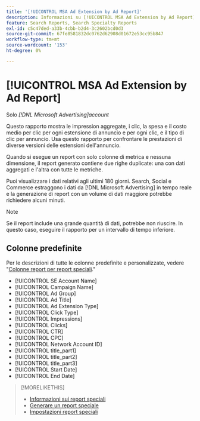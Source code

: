 ```yaml
---
title: '[!UICONTROL MSA Ad Extension by Ad Report]'
description: Informazioni su [!UICONTROL MSA Ad Extension by Ad Report].
feature: Search Reports, Search Specialty Reports
exl-id: c5c47ded-a33b-4cbb-b2d4-3c2602bcd0d3
source-git-commit: 67fe8581832dc0762d62908d01672e53cc95b847
workflow-type: tm+mt
source-wordcount: '153'
ht-degree: 0%

---
```


# [!UICONTROL MSA Ad Extension by Ad Report]

Solo *[!DNL Microsoft Advertising]account*

Questo rapporto mostra le impression aggregate, i clic, la spesa e il costo medio per clic per ogni estensione di annuncio e per ogni clic, e il tipo di clic per annuncio. Usa questo rapporto per confrontare le prestazioni di diverse versioni delle estensioni dell&#39;annuncio.

Quando si esegue un report con solo colonne di metrica e nessuna dimensione, il report generato contiene due righe duplicate: una con dati aggregati e l&#39;altra con tutte le metriche.<!-- all metrics? -->

Puoi visualizzare i dati relativi agli ultimi 180 giorni. Search, Social e Commerce estraggono i dati da [!DNL Microsoft Advertising] in tempo reale e la generazione di report con un volume di dati maggiore potrebbe richiedere alcuni minuti.

>[!NOTE]
>
>Se il report include una grande quantità di dati, potrebbe non riuscire. In questo caso, eseguire il rapporto per un intervallo di tempo inferiore.

## Colonne predefinite

Per le descrizioni di tutte le colonne predefinite e personalizzate, vedere &quot;[Colonne report per report speciali](specialty-report-columns.md).&quot;

* [!UICONTROL SE Account Name]
* [!UICONTROL Campaign Name]
* [!UICONTROL Ad Group]
* [!UICONTROL Ad Title]
* [!UICONTROL Ad Extension Type]
* [!UICONTROL Click Type]
* [!UICONTROL Impressions]
* [!UICONTROL Clicks]
* [!UICONTROL CTR]
* [!UICONTROL CPC]
* [!UICONTROL Network Account ID]
* [!UICONTROL title_part1]<!-- segment of the ad title? -->
* [!UICONTROL title_part2]<!-- ? -->
* [!UICONTROL title_part3]<!-- ? -->
* [!UICONTROL Start Date]
* [!UICONTROL End Date]

>[!MORELIKETHIS]
>
>* [Informazioni sui report speciali](specialty-report-about.md)
>* [Generare un report speciale](specialty-report-generate.md)
>* [Impostazioni report speciali](specialty-report-settings.md)
